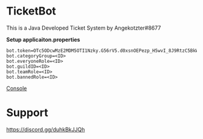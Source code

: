 # TicketBot
This is a Java Developed Ticket System by Angekotzter#8677

**Setup applicaiton.properties**
```
bot.token=OTc5ODcwMzE2MDM5OTI1Nzky.G56rV5.d0xsnOEPezp_H5wvI_8J9RtzC5BkWFccRO96lM
bot.categoryGroup=<ID>
bot.everyoneRole=<ID>
bot.guildID=<ID>
bot.teamRole=<ID>
bot.bannedRole=<ID>
```

[Console](https://cdn.discordapp.com/attachments/991022985844494366/991850305601941514/unknown.png)

# Support
https://discord.gg/duhkBkJJQh
